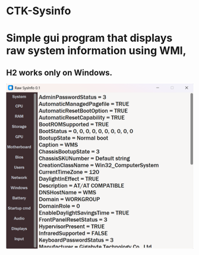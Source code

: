 # CTK-Sysinfo

# Simple gui program that displays raw system information using WMI,
## H2 works only on Windows.

![Image](img_1.png)